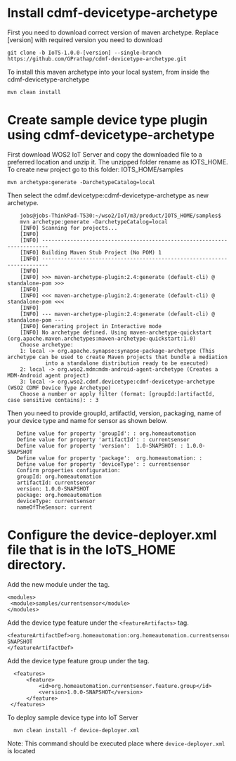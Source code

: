 # Install cdmf-devicetype-archetype

First you need to download correct version of maven archetype. Replace [version] with required version you need to download 

    git clone -b IoTS-1.0.0-[version] --single-branch https://github.com/GPrathap/cdmf-devicetype-archetype.git


To install this maven archetype into your local system, from inside the cdmf-devicetype-archetype

    mvn clean install

# Create sample device type plugin using cdmf-devicetype-archetype  

First download WOS2 IoT Server and copy the downloaded file to a preferred location and unzip it. The unzipped folder rename as IOTS_HOME.
To create new project go to this folder:  IOTS_HOME/samples
    
    mvn archetype:generate -DarchetypeCatalog=local
    
Then select the cdmf.devicetype:cdmf-devicetype-archetype as new archetype. 

        jobs@jobs-ThinkPad-T530:~/wso2/IoT/m3/product/IOTS_HOME/samples$ 
        mvn archetype:generate -DarchetypeCatalog=local
        [INFO] Scanning for projects...
        [INFO]                                                                         
        [INFO] ------------------------------------------------------------------------
        [INFO] Building Maven Stub Project (No POM) 1
        [INFO] ------------------------------------------------------------------------
        [INFO] 
        [INFO] >>> maven-archetype-plugin:2.4:generate (default-cli) @ standalone-pom >>>
        [INFO] 
        [INFO] <<< maven-archetype-plugin:2.4:generate (default-cli) @ standalone-pom <<<
        [INFO] 
        [INFO] --- maven-archetype-plugin:2.4:generate (default-cli) @ standalone-pom ---
        [INFO] Generating project in Interactive mode
        [INFO] No archetype defined. Using maven-archetype-quickstart (org.apache.maven.archetypes:maven-archetype-quickstart:1.0)
        Choose archetype:
        1: local -> org.apache.synapse:synapse-package-archetype (This archetype can be used to create Maven projects that bundle a mediation
                into a standalone distribution ready to be executed)
        2: local -> org.wso2.mdm:mdm-android-agent-archetype (Creates a MDM-Android agent project)
        3: local -> org.wso2.cdmf.devicetype:cdmf-devicetype-archetype (WSO2 CDMF Device Type Archetype)
        Choose a number or apply filter (format: [groupId:]artifactId, case sensitive contains): : 3


 Then you need to provide groupId, artifactId, version, packaging, name of your device type and name for sensor as shown below.
 
       Define value for property 'groupId': : org.homeautomation              
       Define value for property 'artifactId': : currentsensor
       Define value for property 'version':  1.0-SNAPSHOT: : 1.0.0-SNAPSHOT
       Define value for property 'package':  org.homeautomation: : 
       Define value for property 'deviceType': : currentsensor
       Confirm properties configuration:
       groupId: org.homeautomation
       artifactId: currentsensor
       version: 1.0.0-SNAPSHOT
       package: org.homeautomation
       deviceType: currentsensor
       nameOfTheSensor: current

# Configure the device-deployer.xml file that is in the IoTS_HOME directory.

Add the new module under the <modules> tag.

    <modules>
     <module>samples/currentsensor</module>
    </modules>

Add the device type feature under the `<featureArtifacts>` tag.

    <featureArtifactDef>org.homeautomation:org.homeautomation.currentsensor.feature:1.0.0-SNAPSHOT
    </featureArtifactDef>


Add the device type feature group under the <features> tag.
          
      <features>
          <feature>
              <id>org.homeautomation.currentsensor.feature.group</id>
              <version>1.0.0-SNAPSHOT</version>
          </feature>
     </features>


To deploy sample device type into IoT Server

      mvn clean install -f device-deployer.xml
      
Note: This command should be executed place where `device-deployer.xml` is located  
